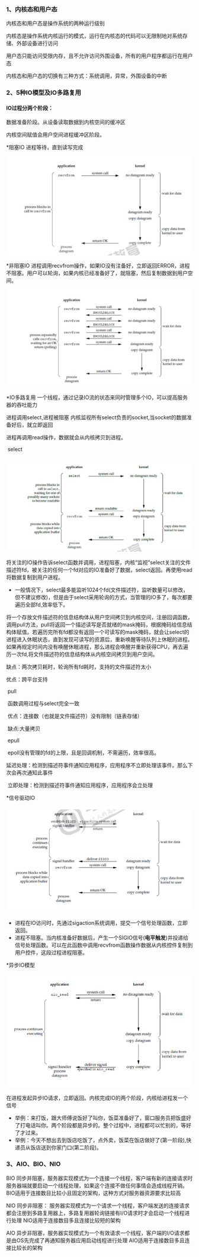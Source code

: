 ### 1、内核态和用户态

内核态和用户态是操作系统的两种运行级别

内核态是操作系统内核运行的模式，运行在内核态的代码可以无限制地对系统存储、外部设备进行访问

用户态只能访问受限内存，且不允许访问外围设备，所有的用户程序都运行在用户态

内核态和用户态的切换有三种方式：系统调用，异常，外围设备的中断

### 2、5种IO模型及IO多路复用

#### IO过程分两个阶段：

数据准备阶段。从设备读取数据到内核空间的缓冲区

内核空间赋值会用户空间进程缓冲区阶段。

*阻塞IO  进程等待，直到读写完成

![](<https://github.com/xrg123/note/blob/master/image/IO1.png>)

*非阻塞IO 进程调用recvfrom操作，如果IO没有注备好，立即返回ERROR，进程不阻塞。用户可以轮询，如果内核已经准备好了，就阻塞，然后复制数据到用户空间。

![](<https://github.com/xrg123/note/blob/master/image/IO2.png>)

*IO多路复用   一个线程，通过记录IO流的状态来同时管理多个IO，可以提高服务器的吞吐能力

进程调用select,进程被阻塞   内核监视所有select负责的socket,当socket的数据准备好后，就立即返回

进程再调用read操作，数据就会从内核拷贝到进程。

​	select

​	![](<https://github.com/xrg123/note/blob/master/image/IO3.png>)

​	将关注的IO操作告诉select函数并调用，进程阻塞，内核“监视”select关注的文件描述符fd，被关注的任何一个fd对应的IO准备好了数据，select返回。再使用read将数据复制到用户进程。

- 一般情况下，select最多能监听1024个fd(文件描述符，监听数量可以修改，但不建议修改)，但是由于select采用轮询的方式，当管理的IO多了，每次都要遍历全部fd,效率低下。

​	将一个存放文件描述符的信息结构体从用户空间拷贝到内核空间，注册回调函数，调用pull方法，pull将返回一个描述读写是否就绪的mask掩码，根据掩码给信息结构体赋值。若遍历完所有fd都没有返回一个可读写的mask掩码，就会让select的进程进入休眠状态，直到发现可读写的资源后，重新唤醒等待队列上休眠的进程。如果再规定时间内没有唤醒休眠进程，那么进程会唤醒并重新获得CPU，再去遍历一次fd,将文件描述符的信息结构体从内核空间拷贝到用户空间。

缺点：两次拷贝耗时，轮询所有fd耗时，支持的文件描述符太小

优点：跨平台支持

​	pull

​	函数调用过程与select完全一致

​	优点：连接数（也就是文件描述符）没有限制（链表存储）

​	缺点:大量拷贝

​	epull

​	epoll没有管理的fd的上限，且是回调机制，不需遍历，效率很高。

​	延迟处理：检测到描述符事件通知应用程序，应用程序不立即处理该事件。那么下次会再次通知此事件

​	立即处理：检测到描述符事件通知应用程序，应用程序会立处理

*信号驱动IO

![](<https://github.com/xrg123/note/blob/master/image/IO4.png>)

- 进程在IO访问时，先通过sigaction系统调用，提交一个信号处理函数，立即返回。
- 进程不阻塞。当内核准备好数据后，产生一个SIGIO信号(**电平触发**)并投递给信号处理函数。可以在此函数中调用recvfrom函数操作数据从内核控件复制到用户控件，这段过程进程阻塞。

*异步IO模型

![](<https://github.com/xrg123/note/blob/master/image/IO5.png>)

在进程发起异步IO请求，立即返回。内核完成IO的两个阶段，内核给进程发一个信号

- 举例：来打饭，跟大师傅说饭好了叫你，饭菜准备好了，窗口服务员把饭盛好了打电话叫你。两个阶段都是异步的。整个过程中，进程都可以忙别的，等好了才过来。
- 举例：今天不想出去到饭店吃饭了，点外卖，饭菜在饭店做好了(第一阶段),快递员从饭店送到你家门口(第二阶段)。

### 3、AIO、BIO、NIO

BIO     同步并阻塞，服务器实现模式为一个连接一个线程，客户端有新的连接请求时服务器端就要启动一个线程处理，如果这个连接不做任何事情会造成线程开销。     BIO适用于连接数目比较小且固定的架构，这种方式对服务器资源要求比较高

NIO 同步非阻塞： 服务器实现模式为一个请求一个线程，客户端发送的连接请求都会注册到多路复用器上，多路复用器轮询链接有I/O请求时才会启动一个线程进行处理     NIO适用于连接数目多且连接比较短的架构

AIO  异步非阻塞，服务器实现模式为一个有效请求一个线程，客户端的I/O请求都是由OS先完成了再通知服务器应用启动线程进行处理     AIO适用于连接数目多且连接比较长的架构